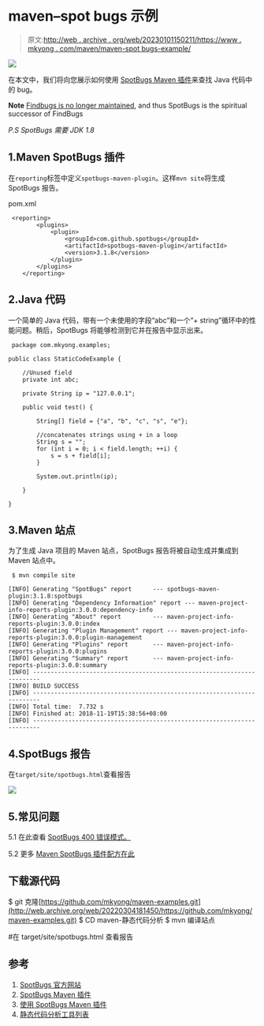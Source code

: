 # maven–spot bugs 示例

> 原文:[http://web . archive . org/web/20230101150211/https://www . mkyong . com/maven/maven-spot bugs-example/](http://web.archive.org/web/20230101150211/https://www.mkyong.com/maven/maven-spotbugs-example/)

![](../Images/bca942e3b4f2c19a2202ea102b20cec3.png)

在本文中，我们将向您展示如何使用 [SpotBugs Maven 插件](http://web.archive.org/web/20220304181450/https://spotbugs.github.io/spotbugs-maven-plugin/)来查找 Java 代码中的 bug。

**Note**
[Findbugs is no longer maintained](http://web.archive.org/web/20220304181450/https://gleclaire.github.io/findbugs-maven-plugin/), and thus SpotBugs is the spiritual successor of FindBugs

*P.S SpotBugs 需要 JDK 1.8*

## 1.Maven SpotBugs 插件

在`reporting`标签中定义`spotbugs-maven-plugin`。这样`mvn site`将生成 SpotBugs 报告。

pom.xml

```
 <reporting>
        <plugins>
            <plugin>
                <groupId>com.github.spotbugs</groupId>
                <artifactId>spotbugs-maven-plugin</artifactId>
                <version>3.1.8</version>
            </plugin>
        </plugins>
    </reporting> 
```

## 2.Java 代码

一个简单的 Java 代码，带有一个未使用的字段“abc”和一个“+ string”循环中的性能问题。稍后，SpotBugs 将能够检测到它并在报告中显示出来。

```
 package com.mkyong.examples;

public class StaticCodeExample {

    //Unused field
    private int abc;

    private String ip = "127.0.0.1";

    public void test() {

        String[] field = {"a", "b", "c", "s", "e"};

        //concatenates strings using + in a loop
        String s = "";
        for (int i = 0; i < field.length; ++i) {
            s = s + field[i];
        }

        System.out.println(ip);

    }

} 
```

## 3.Maven 站点

为了生成 Java 项目的 Maven 站点，SpotBugs 报告将被自动生成并集成到 Maven 站点中。

```
 $ mvn compile site

[INFO] Generating "SpotBugs" report      --- spotbugs-maven-plugin:3.1.8:spotbugs
[INFO] Generating "Dependency Information" report --- maven-project-info-reports-plugin:3.0.0:dependency-info
[INFO] Generating "About" report         --- maven-project-info-reports-plugin:3.0.0:index
[INFO] Generating "Plugin Management" report --- maven-project-info-reports-plugin:3.0.0:plugin-management
[INFO] Generating "Plugins" report       --- maven-project-info-reports-plugin:3.0.0:plugins
[INFO] Generating "Summary" report       --- maven-project-info-reports-plugin:3.0.0:summary
[INFO] ------------------------------------------------------------------------
[INFO] BUILD SUCCESS
[INFO] ------------------------------------------------------------------------
[INFO] Total time:  7.732 s
[INFO] Finished at: 2018-11-19T15:38:56+08:00
[INFO] ------------------------------------------------------------------------ 
```

## 4.SpotBugs 报告

在`target/site/spotbugs.html`查看报告

[![](../Images/29a68bb3bdf82f6d019a190d8a0d30d4.png)](http://web.archive.org/web/20220304181450/http://www.mkyong.com/wp-content/uploads/2018/11/maven-spotbugs-static-code.png)

## 5.常见问题

5.1 在此查看 [SpotBugs 400 错误模式。](http://web.archive.org/web/20220304181450/https://spotbugs.readthedocs.io/en/latest/bugDescriptions.html)

5.2 更多 [Maven SpotBugs 插件配方在此](http://web.archive.org/web/20220304181450/https://spotbugs.github.io/spotbugs-maven-plugin/usage.html)

## 下载源代码

$ git 克隆[https://github.com/mkyong/maven-examples.git](http://web.archive.org/web/20220304181450/https://github.com/mkyong/maven-examples.git)
$ CD maven-静态代码分析
$ mvn 编译站点

#在 target/site/spotbugs.html 查看报告

## 参考

1.  [SpotBugs 官方网站](http://web.archive.org/web/20220304181450/https://spotbugs.github.io/)
2.  [SpotBugs Maven 插件](http://web.archive.org/web/20220304181450/https://spotbugs.github.io/spotbugs-maven-plugin/index.html)
3.  [使用 SpotBugs Maven 插件](http://web.archive.org/web/20220304181450/https://spotbugs.readthedocs.io/en/latest/maven.html)
4.  [静态代码分析工具列表](http://web.archive.org/web/20220304181450/https://en.wikipedia.org/wiki/List_of_tools_for_static_code_analysis#Java)

<input type="hidden" id="mkyong-current-postId" value="14812">